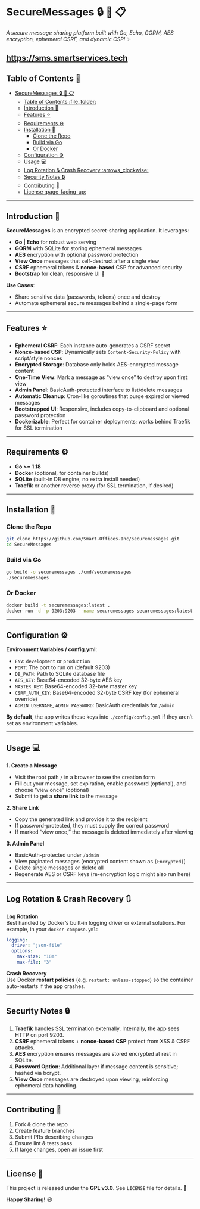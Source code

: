 # SecureMessages :lock: :rocket: :clipboard:

_A secure message sharing platform built with Go, Echo, GORM, AES encryption, ephemeral CSRF, and dynamic CSP!_ :sparkles:

https://sms.smartservices.tech
---

## Table of Contents  :file_folder:
- [SecureMessages :lock: :rocket: :clipboard:](#securemessages-lock-rocket-clipboard)
  - [Table of Contents  :file\_folder:](#table-of-contents--file_folder)
  - [Introduction :wave:](#introduction-wave)
  - [Features :star:](#features-star)
  - [Requirements :gear:](#requirements-gear)
  - [Installation :wrench:](#installation-wrench)
    - [Clone the Repo](#clone-the-repo)
    - [Build via Go](#build-via-go)
    - [Or Docker](#or-docker)
  - [Configuration :gear:](#configuration-gear)
  - [Usage :computer:](#usage-computer)
  - [Log Rotation \& Crash Recovery :arrows\_clockwise:](#log-rotation--crash-recovery-arrows_clockwise)
  - [Security Notes :lock:](#security-notes-lock)
  - [Contributing :handshake:](#contributing-handshake)
  - [License :page\_facing\_up:](#license-page_facing_up)

---

## Introduction :wave:

**SecureMessages** is an encrypted secret-sharing application. It leverages:
- **Go | Echo** for robust web serving
- **GORM** with SQLite for storing ephemeral messages
- **AES** encryption with optional password protection
- **View Once** messages that self-destruct after a single view
- **CSRF** ephemeral tokens & **nonce-based** CSP for advanced security
- **Bootstrap** for clean, responsive UI :sparkling_heart:

**Use Cases**:
- Share sensitive data (passwords, tokens) once and destroy
- Automate ephemeral secure messages behind a single-page form

---

## Features :star:

- **Ephemeral CSRF**: Each instance auto-generates a CSRF secret
- **Nonce-based CSP**: Dynamically sets `Content-Security-Policy` with script/style nonces
- **Encrypted Storage**: Database only holds AES-encrypted message content
- **One-Time View**: Mark a message as “view once” to destroy upon first view
- **Admin Panel**: BasicAuth-protected interface to list/delete messages
- **Automatic Cleanup**: Cron-like goroutines that purge expired or viewed messages
- **Bootstrapped UI**: Responsive, includes copy-to-clipboard and optional password protection
- **Dockerizable**: Perfect for container deployments; works behind Traefik for SSL termination

---

## Requirements :gear:

- **Go >= 1.18**  
- **Docker** (optional, for container builds)
- **SQLite** (built-in DB engine, no extra install needed)
- **Traefik** or another reverse proxy (for SSL termination, if desired)

---

## Installation :wrench:

### Clone the Repo
```bash
git clone https://github.com/Smart-Offices-Inc/securemessages.git
cd SecureMessages
```

### Build via Go
```bash
go build -o securemessages ./cmd/securemessages
./securemessages
```

### Or Docker
```bash
docker build -t securemessages:latest .
docker run -d -p 9203:9203 --name securemessages securemessages:latest
```

---

## Configuration :gear:

**Environment Variables / config.yml**:
- `ENV`: `development` or `production`
- `PORT`: The port to run on (default 9203)
- `DB_PATH`: Path to SQLite database file
- `AES_KEY`: Base64-encoded 32-byte AES key
- `MASTER_KEY`: Base64-encoded 32-byte master key
- `CSRF_AUTH_KEY`: Base64-encoded 32-byte CSRF key (for ephemeral override)
- `ADMIN_USERNAME`, `ADMIN_PASSWORD`: BasicAuth credentials for `/admin`

**By default**, the app writes these keys into `./config/config.yml` if they aren’t set as environment variables.

---

## Usage :computer:

**1. Create a Message**  
   - Visit the root path `/` in a browser to see the creation form
   - Fill out your message, set expiration, enable password (optional), and choose “view once” (optional)
   - Submit to get a **share link** to the message

**2. Share Link**  
   - Copy the generated link and provide it to the recipient
   - If password-protected, they must supply the correct password
   - If marked “view once,” the message is deleted immediately after viewing

**3. Admin Panel**  
   - BasicAuth-protected under `/admin`
   - View paginated messages (encrypted content shown as `[Encrypted]`)
   - Delete single messages or delete all
   - Regenerate AES or CSRF keys (re-encryption logic might also run here)

---

## Log Rotation & Crash Recovery :arrows_clockwise:

**Log Rotation**  
Best handled by Docker’s built-in logging driver or external solutions. For example, in your `docker-compose.yml`:
```yaml
logging:
  driver: "json-file"
  options:
    max-size: "10m"
    max-file: "3"
```

**Crash Recovery**  
Use Docker **restart policies** (e.g. `restart: unless-stopped`) so the container auto-restarts if the app crashes.

---

## Security Notes :lock:

1. **Traefik** handles SSL termination externally. Internally, the app sees HTTP on port 9203.  
2. **CSRF** ephemeral tokens + **nonce-based CSP** protect from XSS & CSRF attacks.  
3. **AES** encryption ensures messages are stored encrypted at rest in SQLite.  
4. **Password Option**: Additional layer if message content is sensitive; hashed via bcrypt.  
5. **View Once** messages are destroyed upon viewing, reinforcing ephemeral data handling.

---

## Contributing :handshake:

1. Fork & clone the repo  
2. Create feature branches  
3. Submit PRs describing changes  
4. Ensure lint & tests pass  
5. If large changes, open an issue first

---

## License :page_facing_up:

This project is released under the **GPL v3.0**. See `LICENSE` file for details. :sparkling_heart:

**Happy Sharing!** :smiley:
